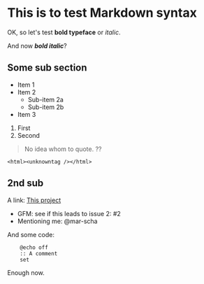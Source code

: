 # This is to test Markdown syntax

OK, so let's test **bold typeface** or *italic*.

And now ***bold italic***?

## Some sub section

* Item 1
* Item 2
  * Sub-item 2a
  * Sub-item 2b
* Item 3

1. First
2. Second

> No idea whom to quote.
> ??

`<html><unknowntag /></html>`

## 2nd sub

A link: [This project](https://github.com/mar-scha/hello-world)

* GFM: see if this leads to issue 2: #2
* Mentioning me: @mar-scha

And some code:
```batchfile
    @echo off
    :: A comment
    set
```

Enough now.
